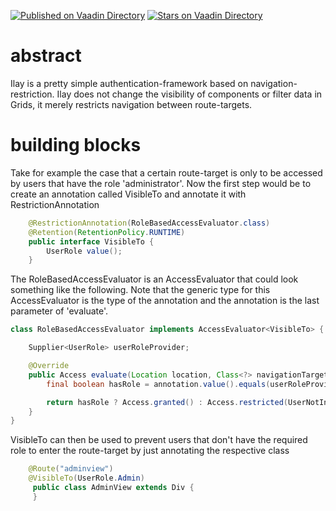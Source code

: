 [![Published on Vaadin  Directory](https://img.shields.io/badge/Vaadin%20Directory-published-00b4f0.svg)](https://vaadin.com/directory/component/ilay---authorization-for-vaadin)
[![Stars on Vaadin Directory](https://img.shields.io/vaadin-directory/star/ilay---authorization-for-vaadin.svg)](https://vaadin.com/directory/component/ilay---authorization-for-vaadin)

# abstract

Ilay is a pretty simple authentication-framework based on navigation-restriction. Ilay does
not change the visibility of components or filter data in Grids, it merely restricts 
navigation between route-targets. 

# building blocks

Take for example the case that a certain route-target
is only to be accessed by users that have the role 'administrator'. Now the first step would be
to create an annotation called VisibleTo and annotate it with RestrictionAnnotation

```java
    @RestrictionAnnotation(RoleBasedAccessEvaluator.class)
    @Retention(RetentionPolicy.RUNTIME)
    public interface VisibleTo {
        UserRole value();
    }
```

The RoleBasedAccessEvaluator is an AccessEvaluator that could look something like the
following. Note that the generic type for this AccessEvaluator is the type of the annotation
and the annotation is the last parameter of 'evaluate'.

```java
class RoleBasedAccessEvaluator implements AccessEvaluator<VisibleTo> {

    Supplier<UserRole> userRoleProvider;

    @Override
    public Access evaluate(Location location, Class<?> navigationTarget, VisibleTo annotation) {
        final boolean hasRole = annotation.value().equals(userRoleProvider.get());

        return hasRole ? Access.granted() : Access.restricted(UserNotInRoleException.class);
    }
}
```

VisibleTo can then be used to prevent users that don't have the required role to enter
the route-target by just annotating the respective class

```java
    @Route("adminview")
    @VisibleTo(UserRole.Admin)
     public class AdminView extends Div {
     }
```
